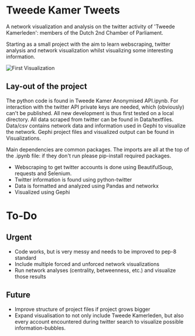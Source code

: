 # Tweede Kamer Tweets
A network visualization and analysis on the twitter activity of 'Tweede Kamerleden': members of the Dutch 2nd Chamber of Parliament.

Starting as a small project with the aim to learn webscraping, twitter analysis and network visualization whilst visualizing some interesting information.

![First Visualization](Visualize/TKnetwork1.png)

## Lay-out of the project

The python code is found in Tweede Kamer Anonymised API.ipynb. For interaction with the twitter API private keys are needed, which (obviously) can't be published. All new development is thus first tested on a local directory. All data scraped from twitter can be found in Data/textfiles. Data/csv contains network data and information used in Gephi to visualize the network. Gephi project files and visualized output can be found in Visualizations.

Main dependencies are common packages. The imports are all at the top of the .ipynb file: if they don't run please pip-install required packages.

- Webscraping to get twitter accounts is done using BeautifulSoup, requests and Selenium.
- Twitter information is found using python-twitter
- Data is formatted and analyzed using Pandas and networkx
- Visualized using Gephi

# To-Do
## Urgent
- Code works, but is very messy and needs to be improved to pep-8 standard
- Include multiple forced and unforced network visualizations
- Run network analyses (centrality, betweenness, etc.) and visualize those results

## Future
 - Improve structure of project files if project grows bigger
 - Expand visualisation to not only include Tweede Kamerleden, but also every account encountered during twitter search to visualize possible information-bubbles.
